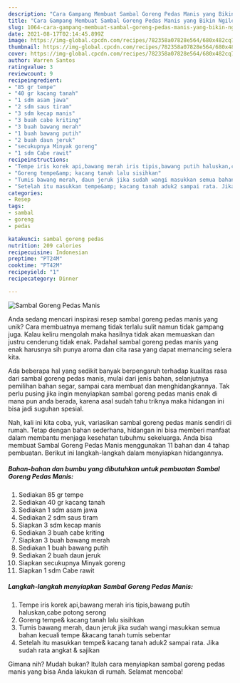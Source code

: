 ```yaml
---
description: "Cara Gampang Membuat Sambal Goreng Pedas Manis yang Bikin Ngiler"
title: "Cara Gampang Membuat Sambal Goreng Pedas Manis yang Bikin Ngiler"
slug: 1064-cara-gampang-membuat-sambal-goreng-pedas-manis-yang-bikin-ngiler
date: 2021-08-17T02:14:45.899Z
image: https://img-global.cpcdn.com/recipes/782358a07828e564/680x482cq70/sambal-goreng-pedas-manis-foto-resep-utama.jpg
thumbnail: https://img-global.cpcdn.com/recipes/782358a07828e564/680x482cq70/sambal-goreng-pedas-manis-foto-resep-utama.jpg
cover: https://img-global.cpcdn.com/recipes/782358a07828e564/680x482cq70/sambal-goreng-pedas-manis-foto-resep-utama.jpg
author: Warren Santos
ratingvalue: 3
reviewcount: 9
recipeingredient:
- "85 gr tempe"
- "40 gr kacang tanah"
- "1 sdm asam jawa"
- "2 sdm saus tiram"
- "3 sdm kecap manis"
- "3 buah cabe kriting"
- "3 buah bawang merah"
- "1 buah bawang putih"
- "2 buah daun jeruk"
- "secukupnya Minyak goreng"
- "1 sdm Cabe rawit"
recipeinstructions:
- "Tempe iris korek api,bawang merah iris tipis,bawang putih haluskan,cabe potong serong"
- "Goreng tempe&amp; kacang tanah lalu sisihkan"
- "Tumis bawang merah, daun jeruk jika sudah wangi masukkan semua bahan kecuali tempe &amp;kacang tanah tumis sebentar"
- "Setelah itu masukkan tempe&amp; kacang tanah aduk2 sampai rata. Jika sudah rata angkat &amp; sajikan"
categories:
- Resep
tags:
- sambal
- goreng
- pedas

katakunci: sambal goreng pedas 
nutrition: 209 calories
recipecuisine: Indonesian
preptime: "PT24M"
cooktime: "PT42M"
recipeyield: "1"
recipecategory: Dinner

---
```



![Sambal Goreng Pedas Manis](https://img-global.cpcdn.com/recipes/782358a07828e564/680x482cq70/sambal-goreng-pedas-manis-foto-resep-utama.jpg)

Anda sedang mencari inspirasi resep sambal goreng pedas manis yang unik? Cara membuatnya memang tidak terlalu sulit namun tidak gampang juga. Kalau keliru mengolah maka hasilnya tidak akan memuaskan dan justru cenderung tidak enak. Padahal sambal goreng pedas manis yang enak harusnya sih punya aroma dan cita rasa yang dapat memancing selera kita.

Ada beberapa hal yang sedikit banyak berpengaruh terhadap kualitas rasa dari sambal goreng pedas manis, mulai dari jenis bahan, selanjutnya pemilihan bahan segar, sampai cara membuat dan menghidangkannya. Tak perlu pusing jika ingin menyiapkan sambal goreng pedas manis enak di mana pun anda berada, karena asal sudah tahu triknya maka hidangan ini bisa jadi suguhan spesial.




Nah, kali ini kita coba, yuk, variasikan sambal goreng pedas manis sendiri di rumah. Tetap dengan bahan sederhana, hidangan ini bisa memberi manfaat dalam membantu menjaga kesehatan tubuhmu sekeluarga. Anda bisa membuat Sambal Goreng Pedas Manis menggunakan 11 bahan dan 4 tahap pembuatan. Berikut ini langkah-langkah dalam menyiapkan hidangannya.

<!--inarticleads1-->

##### Bahan-bahan dan bumbu yang dibutuhkan untuk pembuatan Sambal Goreng Pedas Manis:

1. Sediakan 85 gr tempe
1. Sediakan 40 gr kacang tanah
1. Sediakan 1 sdm asam jawa
1. Sediakan 2 sdm saus tiram
1. Siapkan 3 sdm kecap manis
1. Sediakan 3 buah cabe kriting
1. Siapkan 3 buah bawang merah
1. Sediakan 1 buah bawang putih
1. Sediakan 2 buah daun jeruk
1. Siapkan secukupnya Minyak goreng
1. Siapkan 1 sdm Cabe rawit




<!--inarticleads2-->

##### Langkah-langkah menyiapkan Sambal Goreng Pedas Manis:

1. Tempe iris korek api,bawang merah iris tipis,bawang putih haluskan,cabe potong serong
1. Goreng tempe&amp; kacang tanah lalu sisihkan
1. Tumis bawang merah, daun jeruk jika sudah wangi masukkan semua bahan kecuali tempe &amp;kacang tanah tumis sebentar
1. Setelah itu masukkan tempe&amp; kacang tanah aduk2 sampai rata. Jika sudah rata angkat &amp; sajikan




Gimana nih? Mudah bukan? Itulah cara menyiapkan sambal goreng pedas manis yang bisa Anda lakukan di rumah. Selamat mencoba!
